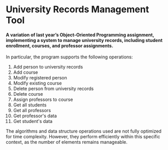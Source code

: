 # University Records Management Tool

#### A variation of last year’s Object-Oriented Programming assignment, implementing a system to manage university records, including student enrollment, courses, and professor assignments. 
In particular, the program supports the following operations:
1. Add person to university records
2. Add course
3. Modify registered person
4. Modify existing course
5. Delete person from university records
6. Delete course
7. Assign professors to course
8. Get all students
9. Get all professors
10. Get professor's data
11. Get student's data

The algorithms and data structure operations used are not fully optimized for time complexity. However, they perform efficiently within this specific context, as the number of elements remains manageable.
